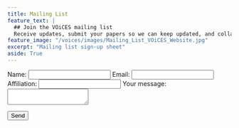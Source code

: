 ```yaml
---
title: Mailing List
feature_text: |
  ## Join the VOiCES mailing list
  Receive updates, submit your papers so we can keep updated, and collaborate with us
feature_image: "/voices/images/Mailing_List_VOiCES_Website.jpg"
excerpt: "Mailing list sign-up sheet"
aside: True
---
```


<!-- modify this form HTML and place wherever you want your form -->
<body>
<form action="https://formspree.io/xaywayar" method="POST">
  <label>
    Name:
    <input type="text" name="Name">
  </label>
  <label>
    Email:
    <input type="text" name="_replyto">
  </label>
  <label>
    Affiliation:
    <input type="text" name="Affiliation">
  </label>
  <label>
    Your message:
    <textarea name="message"></textarea>
  </label>

  <button type="submit">Send</button>
</form>
